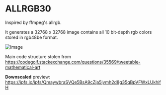 # ALLRGB30
Inspired by ffmpeg's allrgb.

It generates a 32768 x 32768 image contains all 10 bit-depth rgb colors stored in rgb48be format.

![Image](https://ipfs.io/ipfs/QmXfTvfhN7fFhHo7nPFKkqX5ZvG3XWYhst4cGscSAiYrg8)

Main code structure stolen from https://codegolf.stackexchange.com/questions/35569/tweetable-mathematical-art

**Downscaled** preview: https://ipfs.io/ipfs/QmaywbraSVQe5BsA9cZja5jvmh2d8g35qBpVFWxLUkhifH
